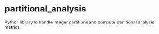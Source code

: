 # partitional_analysis
Python library to handle integer partitions and compute partitional analysis metrics. 
